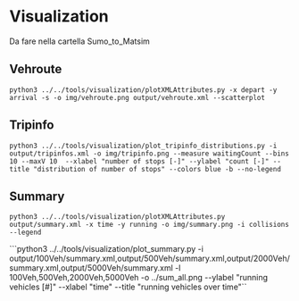 # Visualization
Da fare nella cartella Sumo_to_Matsim
## Vehroute

```python3 ../../tools/visualization/plotXMLAttributes.py -x depart -y arrival -s -o img/vehroute.png output/vehroute.xml --scatterplot```

## Tripinfo

```python3 ../../tools/visualization/plot_tripinfo_distributions.py -i output/tripinfos.xml -o img/tripinfo.png --measure waitingCount --bins 10 --maxV 10  --xlabel "number of stops [-]" --ylabel "count [-]" --title "distribution of number of stops" --colors blue -b --no-legend```

## Summary

```python3 ../../tools/visualization/plotXMLAttributes.py output/summary.xml -x time -y running -o img/summary.png -i collisions --legend```

```python3 ../../tools/visualization/plot_summary.py -i output/100Veh/summary.xml,output/500Veh/summary.xml,output/2000Veh/summary.xml,output/5000Veh/summary.xml -l 100Veh,500Veh,2000Veh,5000Veh -o ../sum_all.png --ylabel "running vehicles [#]" --xlabel "time" --title "running vehicles over time"``
